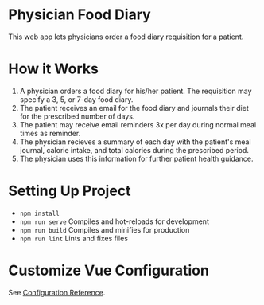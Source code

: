 # Physician Food Diary
This web app lets physicians order a food diary requisition for a patient. 

# How it Works
1. A physician orders a food diary for his/her patient. The requisition may specify a 3, 5, or 7-day food diary.
2. The patient receives an email for the food diary and journals their diet for the prescribed number of days.
3. The patient may receive email reminders 3x per day during normal meal times as reminder.
4. The physician recieves a summary of each day with the patient's meal journal, calorie intake, and total calories during the prescribed period.
5. The physician uses this information for further patient health guidance.

# Setting Up Project
- `npm install`
- `npm run serve` Compiles and hot-reloads for development
- `npm run build` Compiles and minifies for production
- `npm run lint` Lints and fixes files

# Customize Vue Configuration
See [Configuration Reference](https://cli.vuejs.org/config/).
